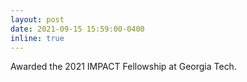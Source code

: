```yaml
---
layout: post
date: 2021-09-15 15:59:00-0400
inline: true
---
```


Awarded the 2021 IMPACT Fellowship at Georgia Tech.